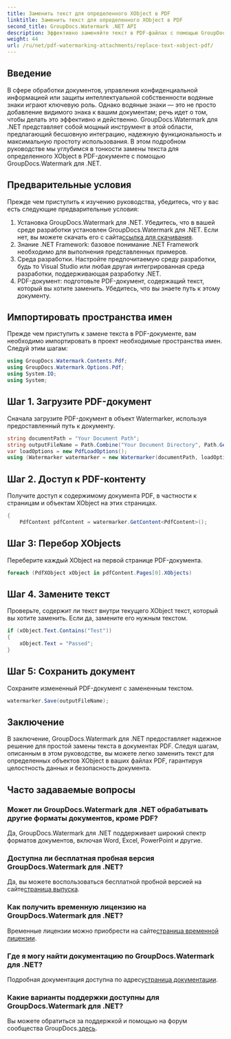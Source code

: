 ```yaml
---
title: Заменить текст для определенного XObject в PDF
linktitle: Заменить текст для определенного XObject в PDF
second_title: GroupDocs.Watermark .NET API
description: Эффективно заменяйте текст в PDF-файлах с помощью GroupDocs.Watermark для .NET. Легко интегрируйте водяные знаки в свои приложения .NET.
weight: 44
url: /ru/net/pdf-watermarking-attachments/replace-text-xobject-pdf/
---
```

## Введение
В сфере обработки документов, управления конфиденциальной информацией или защиты интеллектуальной собственности водяные знаки играют ключевую роль. Однако водяные знаки — это не просто добавление видимого знака к вашим документам; речь идет о том, чтобы делать это эффективно и действенно. GroupDocs.Watermark для .NET представляет собой мощный инструмент в этой области, предлагающий бесшовную интеграцию, надежную функциональность и максимальную простоту использования. В этом подробном руководстве мы углубимся в тонкости замены текста для определенного XObject в PDF-документе с помощью GroupDocs.Watermark для .NET.
## Предварительные условия
Прежде чем приступить к изучению руководства, убедитесь, что у вас есть следующие предварительные условия:
1.  Установка GroupDocs.Watermark для .NET. Убедитесь, что в вашей среде разработки установлен GroupDocs.Watermark для .NET. Если нет, вы можете скачать его с сайта[ссылка для скачивания](https://releases.groupdocs.com/Watermark/net/).
2. Знание .NET Framework: базовое понимание .NET Framework необходимо для выполнения представленных примеров.
3. Среда разработки. Настройте предпочитаемую среду разработки, будь то Visual Studio или любая другая интегрированная среда разработки, поддерживающая разработку .NET.
4. PDF-документ: подготовьте PDF-документ, содержащий текст, который вы хотите заменить. Убедитесь, что вы знаете путь к этому документу.

## Импортировать пространства имен
Прежде чем приступить к замене текста в PDF-документе, вам необходимо импортировать в проект необходимые пространства имен. Следуй этим шагам:

```csharp
using GroupDocs.Watermark.Contents.Pdf;
using GroupDocs.Watermark.Options.Pdf;
using System.IO;
using System;
```
## Шаг 1. Загрузите PDF-документ
Сначала загрузите PDF-документ в объект Watermarker, используя предоставленный путь к документу.
```csharp
string documentPath = "Your Document Path";
string outputFileName = Path.Combine("Your Document Directory", Path.GetFileName(documentPath));
var loadOptions = new PdfLoadOptions();
using (Watermarker watermarker = new Watermarker(documentPath, loadOptions))
```
## Шаг 2. Доступ к PDF-контенту
Получите доступ к содержимому документа PDF, в частности к страницам и объектам XObject на этих страницах.
```csharp
{
    PdfContent pdfContent = watermarker.GetContent<PdfContent>();
```
## Шаг 3: Перебор XObjects
Переберите каждый XObject на первой странице PDF-документа.
```csharp
foreach (PdfXObject xObject in pdfContent.Pages[0].XObjects)
```
## Шаг 4. Замените текст
Проверьте, содержит ли текст внутри текущего XObject текст, который вы хотите заменить. Если да, замените его нужным текстом.
```csharp
if (xObject.Text.Contains("Test"))
{
    xObject.Text = "Passed";
}
```
## Шаг 5: Сохранить документ
Сохраните измененный PDF-документ с замененным текстом.
```csharp
watermarker.Save(outputFileName);
```

## Заключение
В заключение, GroupDocs.Watermark для .NET предоставляет надежное решение для простой замены текста в документах PDF. Следуя шагам, описанным в этом руководстве, вы можете легко заменить текст для определенных объектов XObject в ваших файлах PDF, гарантируя целостность данных и безопасность документа.
## Часто задаваемые вопросы
### Может ли GroupDocs.Watermark для .NET обрабатывать другие форматы документов, кроме PDF?
Да, GroupDocs.Watermark для .NET поддерживает широкий спектр форматов документов, включая Word, Excel, PowerPoint и другие.
### Доступна ли бесплатная пробная версия GroupDocs.Watermark для .NET?
 Да, вы можете воспользоваться бесплатной пробной версией на сайте[страница выпуска](https://releases.groupdocs.com/).
### Как получить временную лицензию на GroupDocs.Watermark для .NET?
 Временные лицензии можно приобрести на сайте[страница временной лицензии](https://purchase.groupdocs.com/temporary-license/).
### Где я могу найти документацию по GroupDocs.Watermark для .NET?
 Подробная документация доступна по адресу[страница документации](https://tutorials.groupdocs.com/Watermark/net/).
### Какие варианты поддержки доступны для GroupDocs.Watermark для .NET?
 Вы можете обратиться за поддержкой и помощью на форум сообщества GroupDocs.[здесь](https://forum.groupdocs.com/c/watermark/19).